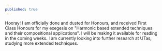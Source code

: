 ```yaml
---
published: true
---
```

Hooray! I am officially done and dusted for Honours, and received First Class Honours for my exegesis on "Harmonic based extended techniques and their compositional applications". I will be making it available for reading in the coming weeks. I am currently looking into further research at UTas, studying more extended techniques.